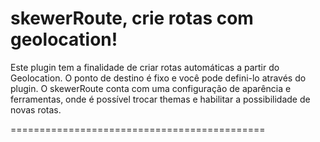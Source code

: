 skewerRoute, crie rotas com geolocation!
============================================

Este plugin tem a finalidade de criar rotas automáticas a partir do Geolocation. O ponto de destino é fixo e você pode defini-lo através do plugin.
O skewerRoute conta com uma configuração de aparência e ferramentas, onde é possível trocar themas e habilitar a possibilidade de novas rotas.

============================================

